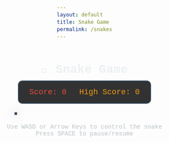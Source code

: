```yaml
---
layout: default
title: Snake Game
permalink: /snakes
---
```

<style>
body {
    margin: 0;
    padding: 20px;
    display: flex;
    flex-direction: column;
    align-items: center;
    background-image: url('images/snakesbackg.png');
    background-size: cover;
    background-position: center;
    background-attachment: fixed;
    background-repeat: no-repeat;
    font-family: 'Courier New', monospace;
    color: white;
    min-height: 100vh;
}

h1 {
    margin-bottom: 10px;
    color: #ecf0f1;
}

.game-info {
    display: flex;
    gap: 30px;
    margin-bottom: 20px;
    font-size: 18px;
    background-color: rgba(0, 0, 0, 0.8);
    padding: 15px 25px;
    border-radius: 10px;
    border: 2px solid #34495e;
}

.score {
    color: #e74c3c;
}

.high-score {
    color: #f39c12;
}

#gameCanvas {
    border: 3px solid #34495e;
    background-color: #1a1a1a;
    box-shadow: 0 0 20px rgba(0, 0, 0, 0.5);
    transform: translateX(-160px);
}

.controls {
    margin-top: 20px;
    text-align: center;
    color: #bdc3c7;
}

.game-over {
    position: absolute;
    top: 50%;
    left: 50%;
    transform: translate(-50%, -50%);
    background-color: rgba(0, 0, 0, 0.8);
    color: white;
    padding: 30px;
    border-radius: 10px;
    text-align: center;
    font-size: 24px;
    display: none;
}

.pause-screen {
    position: absolute;
    top: 50%;
    left: 50%;
    transform: translate(-50%, -50%);
    background-color: rgba(0, 0, 0, 0.9);
    padding: 20px;
    border-radius: 15px;
    text-align: center;
    display: none;
    border: 3px solid #34495e;
}

.pause-image {
    max-width: 300px;
    max-height: 300px;
    border-radius: 10px;
}

.restart-btn {
    background-color: #e74c3c;
    color: white;
    border: none;
    padding: 10px 20px;
    font-size: 16px;
    border-radius: 5px;
    cursor: pointer;
    margin-top: 15px;
    font-family: 'Courier New', monospace;
}

.restart-btn:hover {
    background-color: #c0392b;
}
</style>
<h1>🐍 Snake Game</h1>
<div class="game-info">
    <div class="score">Score: <span id="score">0</span></div>
    <div class="high-score">High Score: <span id="highScore">0</span></div>
</div>
<canvas id="gameCanvas" width="1300" height="538"></canvas>
<div class="controls">
    Use WASD or Arrow Keys to control the snake<br>
    Press SPACE to pause/resume
</div>
<div class="pause-screen" id="pauseScreen">
    <img src="images/pauseimage.png" alt="Game Paused" class="pause-image">
    <div style="color: white; margin-top: 15px; font-size: 18px;">Press SPACE to resume</div>
</div>
<div class="game-over" id="gameOver">
    <div>Game Over!</div>
    <div style="font-size: 18px; margin: 10px 0;">Final Score: <span id="finalScore">0</span></div>
    <button class="restart-btn" onclick="restartGame()">Play Again</button>
</div>
<script>
const canvas = document.getElementById('gameCanvas');
const ctx = canvas.getContext('2d');
const scoreElement = document.getElementById('score');
const highScoreElement = document.getElementById('highScore');
const gameOverElement = document.getElementById('gameOver');
const finalScoreElement = document.getElementById('finalScore');
const pauseScreenElement = document.getElementById('pauseScreen');

// Game settings
const gridSize = 40;
const tileCount = canvas.width / gridSize;

let snake = [
    {x: 10, y: 10}
];
let food = {};
let dx = 0;
let dy = 0;
let score = 0;
let highScore = parseInt(localStorage.getItem('snakeHighScore')) || 0;
let gameRunning = true;
let gamePaused = false;

// Preload snake image
const snakeImage = new Image();
snakeImage.src = 'images/Greensquare.png';

// Preload food images
const foodImages = [
    new Image(),
    new Image()
];
foodImages[0].src = 'images/food1.png';
foodImages[1].src = 'images/food2.png';

let currentFoodIndex = 0;

// Initialize high score display
highScoreElement.textContent = highScore;

// Generate random food position
function randomFood() {
    do {
        food = {
            x: Math.floor(Math.random() * Math.floor(canvas.width / gridSize)),
            y: Math.floor(Math.random() * Math.floor(canvas.height / gridSize))
        };
    } while (snake.some(segment => segment.x === food.x && segment.y === food.y));
    
    // Cycle to next food image
    currentFoodIndex = (currentFoodIndex + 1) % foodImages.length;
    
    console.log('New food spawned at:', food.x, food.y, 'using food image', currentFoodIndex + 1);
}

// Draw game elements
function drawGame() {
    // Clear canvas
    ctx.fillStyle = '#1a1a1a';
    ctx.fillRect(0, 0, canvas.width, canvas.height);

    // Reset any effects
    ctx.shadowBlur = 0;
    ctx.shadowColor = 'transparent';
    ctx.globalAlpha = 1;

    // Draw food using alternating custom images
    const currentFoodImage = foodImages[currentFoodIndex];
    if (currentFoodImage.complete && currentFoodImage.naturalWidth > 0) {
        ctx.drawImage(currentFoodImage, food.x * gridSize, food.y * gridSize, gridSize - 4, gridSize - 4);
    } else {
        // Very visible fallback - bright red square
        ctx.fillStyle = '#ff0000';
        ctx.fillRect(food.x * gridSize, food.y * gridSize, gridSize - 4, gridSize - 4);
        // Add white border for extra visibility
        ctx.strokeStyle = '#ffffff';
        ctx.lineWidth = 3;
        ctx.strokeRect(food.x * gridSize, food.y * gridSize, gridSize - 4, gridSize - 4);
    }

    // Draw snake - all segments use the same snake image
    for (let i = 0; i < snake.length; i++) {
        const segment = snake[i];
        
        if (snakeImage.complete && snakeImage.naturalWidth > 0) {
            ctx.drawImage(snakeImage, segment.x * gridSize, segment.y * gridSize, gridSize - 4, gridSize - 4);
        } else {
            // Fallback to colored rectangles if image isn't loaded
            ctx.fillStyle = i === 0 ? '#2ecc71' : '#27ae60';
            ctx.fillRect(segment.x * gridSize, segment.y * gridSize, gridSize - 4, gridSize - 4);
        }
    }
}

// Move snake
function moveSnake() {
    if (!gameRunning || gamePaused) return;

    // Don't move if no direction is set
    if (dx === 0 && dy === 0) return;

    const head = {x: snake[0].x + dx, y: snake[0].y + dy};

    // Check wall collision - use actual canvas dimensions
    const maxTileX = Math.floor(canvas.width / gridSize);
    const maxTileY = Math.floor(canvas.height / gridSize);
    
    if (head.x < 0 || head.x >= maxTileX || head.y < 0 || head.y >= maxTileY) {
        gameOver();
        return;
    }

    // Check self collision
    for (let segment of snake) {
        if (head.x === segment.x && head.y === segment.y) {
            gameOver();
            return;
        }
    }

    snake.unshift(head);

    // Check food collision
    if (head.x === food.x && head.y === food.y) {
        score += 10;
        scoreElement.textContent = score;
        randomFood();
        // Don't remove tail when food is eaten (snake grows)
    } else {
        // Remove tail if no food eaten
        snake.pop();
    }
}

// Game over
function gameOver() {
    gameRunning = false;
    finalScoreElement.textContent = score;
    
    // Update high score
    if (score > highScore) {
        highScore = score;
        highScoreElement.textContent = highScore;
        localStorage.setItem('snakeHighScore', highScore.toString());
    }
    
    gameOverElement.style.display = 'block';
}

// Restart game
function restartGame() {
    snake = [{x: 10, y: 10}];
    dx = 0;
    dy = 0;
    score = 0;
    scoreElement.textContent = score;
    gameRunning = true;
    gamePaused = false;
    gameOverElement.style.display = 'none';
    pauseScreenElement.style.display = 'none';
    currentFoodIndex = 0;
    randomFood();
}

// Handle keyboard input
document.addEventListener('keydown', (e) => {
    if (!gameRunning) return;

    const key = e.key.toLowerCase();

    // Pause/resume
    if (key === ' ') {
        e.preventDefault();
        gamePaused = !gamePaused;
        pauseScreenElement.style.display = gamePaused ? 'block' : 'none';
        return;
    }

    if (gamePaused) return;

    // Prevent reverse direction
    switch(key) {
        case 'arrowup':
        case 'w':
            if (dy !== 1) {
                dx = 0;
                dy = -1;
            }
            break;
        case 'arrowdown':
        case 's':
            if (dy !== -1) {
                dx = 0;
                dy = 1;
            }
            break;
        case 'arrowleft':
        case 'a':
            if (dx !== 1) {
                dx = -1;
                dy = 0;
            }
            break;
        case 'arrowright':
        case 'd':
            if (dx !== -1) {
                dx = 1;
                dy = 0;
            }
            break;
    }
});

// Game loop
function gameLoop() {
    moveSnake();
    drawGame();
}

// Initialize game
randomFood();
setInterval(gameLoop, 100);

// Initial draw
drawGame();
</script>